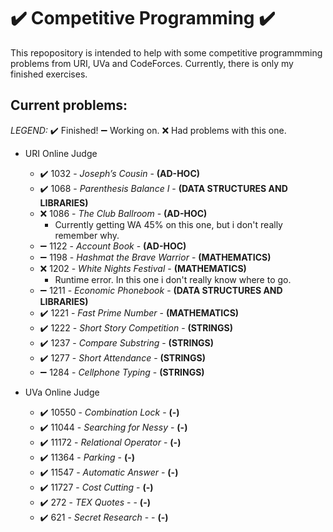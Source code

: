 # :heavy_check_mark: Competitive Programming :heavy_check_mark:

This repopository is intended to help with some competitive programmming problems from URI, UVa and CodeForces. Currently, there is only my finished exercises.

## Current problems:

*LEGEND:*
:heavy_check_mark: Finished!
:heavy_minus_sign: Working on.
:x: Had problems with this one.

- URI Online Judge
  - :heavy_check_mark: 1032 - *Joseph’s Cousin* - **(AD-HOC)**
  - :heavy_check_mark: 1068 - *Parenthesis Balance I* - **(DATA STRUCTURES AND LIBRARIES)**
  - :x: 1086 - *The Club Ballroom* - **(AD-HOC)**
    - Currently getting WA 45% on this one, but i don't really remember why.
  - :heavy_minus_sign: 1122 - *Account Book* - **(AD-HOC)**
  - :heavy_minus_sign: 1198 - *Hashmat the Brave Warrior* - **(MATHEMATICS)**
  - :x: 1202 - *White Nights Festival* - **(MATHEMATICS)**
    - Runtime error. In this one i don't really know where to go.
  - :heavy_minus_sign: 1211 - *Economic Phonebook* - **(DATA STRUCTURES AND LIBRARIES)**
  - :heavy_check_mark: 1221 - *Fast Prime Number* - **(MATHEMATICS)**
  - :heavy_check_mark: 1222 - *Short Story Competition* - **(STRINGS)**
  - :heavy_check_mark: 1237 - *Compare Substring* - **(STRINGS)**
  - :heavy_check_mark: 1277 - *Short Attendance* - **(STRINGS)**
  - :heavy_minus_sign: 1284 - *Cellphone Typing* - **(STRINGS)**

- UVa Online Judge
  - :heavy_check_mark: 10550 - *Combination Lock* - **(-)**
  - :heavy_check_mark: 11044 - *Searching for Nessy* - **(-)**
  - :heavy_check_mark: 11172 - *Relational Operator* - **(-)**
  - :heavy_check_mark: 11364 - *Parking* - **(-)**
  - :heavy_check_mark: 11547 - *Automatic Answer* - **(-)**
  - :heavy_check_mark: 11727 - *Cost Cutting* - **(-)**
  - :heavy_check_mark: 272 - *TEX Quotes* - - **(-)**
  - :heavy_check_mark: 621 - *Secret Research* - - **(-)**
